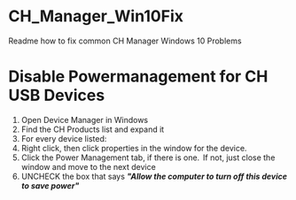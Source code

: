 # CH_Manager_Win10Fix
Readme how to fix common CH Manager Windows 10 Problems


# Disable Powermanagement for CH USB Devices

1. Open Device Manager in Windows 
2. Find the CH Products list and expand it 
3. For every device listed: 
 1. Right click, then click properties in the window for the device.  
 2. Click the Power Management tab, if there is one.  If not, just close the window and move to the next device 
 3. UNCHECK the box that says ***"Allow the computer to turn off this device to save power"***
